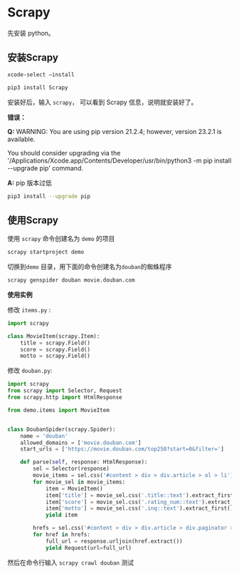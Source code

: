# Scrapy

先安装 python。



## 安装Scrapy

```sh
xcode-select –install
```

```sh
pip3 install Scrapy
```

安装好后，输入 `scrapy`， 可以看到 Scrapy 信息，说明就安装好了。



**错误：**

**Q:** WARNING: You are using pip version 21.2.4; however, version 23.2.1 is available.

You should consider upgrading via the '/Applications/Xcode.app/Contents/Developer/usr/bin/python3 -m pip install --upgrade pip' command.

**A:** pip 版本过低

```sh
pip3 install --upgrade pip
```



## 使用Scrapy

使用 `scrapy` 命令创建名为 `demo` 的项目

```sh
scrapy startproject demo
```

切换到`demo` 目录，用下面的命令创建名为`douban`的蜘蛛程序

```sh
scrapy genspider douban movie.douban.com
```

**使用实例**

修改 `items.py` :

```python
import scrapy

class MovieItem(scrapy.Item):
    title = scrapy.Field()
    score = scrapy.Field()
    motto = scrapy.Field()
```

修改 `douban.py`:

```python
import scrapy
from scrapy import Selector, Request
from scrapy.http import HtmlResponse

from demo.items import MovieItem


class DoubanSpider(scrapy.Spider):
    name = 'douban'
    allowed_domains = ['movie.douban.com']
    start_urls = ['https://movie.douban.com/top250?start=0&filter=']

    def parse(self, response: HtmlResponse):
        sel = Selector(response)
        movie_items = sel.css('#content > div > div.article > ol > li')
        for movie_sel in movie_items:
            item = MovieItem()
            item['title'] = movie_sel.css('.title::text').extract_first()
            item['score'] = movie_sel.css('.rating_num::text').extract_first()
            item['motto'] = movie_sel.css('.inq::text').extract_first()
            yield item

        hrefs = sel.css('#content > div > div.article > div.paginator > a::attr("href")')
        for href in hrefs:
            full_url = response.urljoin(href.extract())
            yield Request(url=full_url)
```

然后在命令行输入 `scrapy crawl douban` 测试